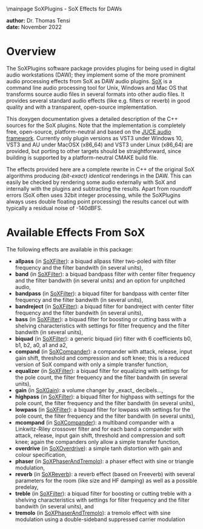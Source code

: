 \mainpage SoXPlugins - SoX Effects for DAWs
<DIV>
    <B>author:</B> Dr. Thomas Tensi<BR>
    <B>date:</B> November 2022
</DIV>

<H1>Overview</H1>

The SoXPlugins software package provides plugins for being used in
digital audio workstations (DAW); they implement some of the more
prominent audio processing effects from SoX as DAW audio
plugins. <U><A HREF="https://sox.sourceforge.net">SoX</A></U> is a
command line audio processing tool for Unix, Windows and Mac OS that
transforms source audio files in several formats into other audio
files.  It provides several standard audio effects (like e.g. filters
or reverb) in good quality and with a transparent, open-source
implementation.

This doxygen documentation gives a detailed description of the C++
sources for the SoX plugins.  Note that the implementation is
completely free, open-source, platform-neutral and based on the <U><A
HREF="https://juce.com">JUCE audio framework</A></U>.  Currently only
plugin versions as VST3 under Windows 10, VST3 and AU under MacOSX
(x86_64) and VST3 under Linux (x86_64) are provided, but porting to
other targets should be straightforward, since building is supported
by a platform-neutral CMAKE build file.

The effects provided here are a complete rewrite in C++ of the
original SoX algorithms producing <EM>(bit-exact) identical</EM>
renderings in the DAW.  This can easily be checked by rendering some
audio externally with SoX and internally with the plugins and
subtracting the results.  Apart from roundoff errors (SoX often uses
32bit integer processing, while the SoXPlugins always uses double
floating point processing) the results cancel out with typically a
residual noise of -140dBFS.

<H1>Available Effects From SoX</H1>

The following effects are available in this package:
<UL>

  <LI><B>allpass</B> (in <A
      HREF="namespace_so_x_plugins_1_1_effects_1_1_so_x_filter.html">SoXFilter</A>):
      a biquad allpass filter two-poled with filter frequency and the
      filter bandwith (in several units),</LI>

  <LI><B>band</B> (in <A
      HREF="namespace_so_x_plugins_1_1_effects_1_1_so_x_filter.html">SoXFilter</A>):
      a biquad bandpass filter with center filter frequency and the
      filter bandwith (in several units) and an option for unpitched
      audio,</LI>

  <LI><B>bandpass</B> (in <A
      HREF="namespace_so_x_plugins_1_1_effects_1_1_so_x_filter.html">SoXFilter</A>):
      a biquad filter for bandpass with center filter frequency and
      the filter bandwith (in several units),</LI>

  <LI><B>bandreject</B> (in <A
      HREF="namespace_so_x_plugins_1_1_effects_1_1_so_x_filter.html">SoXFilter</A>):
      a biquad filter for bandreject with center filter frequency and
      the filter bandwith (in several units),</LI>

  <LI><B>bass</B> (in <A
      HREF="namespace_so_x_plugins_1_1_effects_1_1_so_x_filter.html">SoXFilter</A>):
      a biquad filter for boosting or cutting bass with a shelving
      characteristics with settings for filter frequency and the
      filter bandwith (in several units),</LI>

  <LI><B>biquad</B> (in <A
      HREF="namespace_so_x_plugins_1_1_effects_1_1_so_x_filter.html">SoXFilter</A>):
      a generic biquad (iir) filter with 6 coefficients b0, b1, b2,
      a0, a1 and a2,</LI>

  <LI><B>compand</B> (in <A
      HREF="namespace_so_x_plugins_1_1_effects_1_1_so_x_compander.html">SoXCompander</A>):
      a compander with attack, release, input gain shift, threshold
      and compression and soft knee; this is a reduced version of SoX
      compand with only a simple transfer function,</LI>

  <LI><B>equalizer</B> (in <A
      HREF="namespace_so_x_plugins_1_1_effects_1_1_so_x_filter.html">SoXFilter</A>):
      a biquad filter for equalizing with settings for the pole count,
      the filter frequency and the filter bandwith (in several
      units),</LI>

  <LI><B>gain</B> (in <A
      HREF="namespace_so_x_plugins_1_1_effects_1_1_so_x_gain.html">SoXGain</A>):
      a volume changer by _exact_ decibels...,</LI>

  <LI><B>highpass</B> (in <A
      HREF="namespace_so_x_plugins_1_1_effects_1_1_so_x_filter.html">SoXFilter</A>):
      a biquad filter for highpass with settings for the pole count,
      the filter frequency and the filter bandwith (in several
      units),</LI>

  <LI><B>lowpass</B> (in <A
      HREF="namespace_so_x_plugins_1_1_effects_1_1_so_x_filter.html">SoXFilter</A>):
      a biquad filter for lowpass with settings for the pole count,
      the filter frequency and the filter bandwith (in several
      units),</LI>

  <LI><B>mcompand</B> (in <A
      HREF="namespace_so_x_plugins_1_1_effects_1_1_so_x_compander.html">SoXCompander</A>):
      a multiband compander with a Linkwitz-Riley crossover filter and
      for each band a compander with attack, release, input gain
      shift, threshold and compression and soft knee; again the
      companders only allow a simple transfer function,</LI>

  <LI><B>overdrive</B> (in <A
      HREF="namespace_so_x_plugins_1_1_effects_1_1_so_x_overdrive.html">SoXOverdrive</A>):
      a simple tanh distortion with gain and colour
      specification,</LI>

  <LI><B>phaser</B> (in <A
      HREF="namespace_so_x_plugins_1_1_effects_1_1_so_x_phaser_and_tremolo.html">SoXPhaserAndTremolo</A>):
      a phaser effect with sine or triangle modulation,</LI>

  <LI><B>reverb</B> (in <A
      HREF="namespace_so_x_plugins_1_1_effects_1_1_so_x_reverb.html">SoXReverb</A>):
      a reverb effect (based on Freeverb) with several parameters for
      the room (like size and HF damping) as well as a possible
      predelay,</LI>

  <LI><B>treble</B> (in <A
      HREF="namespace_so_x_plugins_1_1_effects_1_1_so_x_filter.html">SoXFilter</A>):
      a biquad filter for boosting or cutting treble with a shelving
      characteristics with settings for filter frequency and the
      filter bandwith (in several units), and</LI>

  <LI><B>tremolo</B> (in <A
      HREF="namespace_so_x_plugins_1_1_effects_1_1_so_x_phaser_and_tremolo.html">SoXPhaserAndTremolo</A>):
      a tremolo effect with sine modulation using a double-sideband
      suppressed carrier modulation</LI>

</UL>